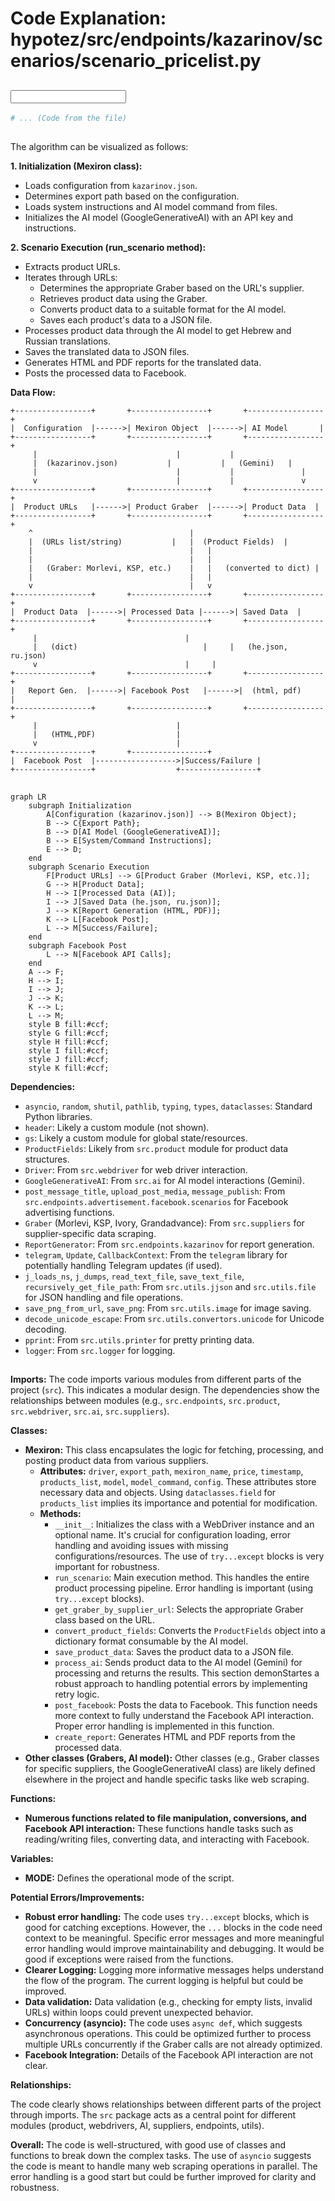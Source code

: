 # Code Explanation: hypotez/src/endpoints/kazarinov/scenarios/scenario_pricelist.py

## <input code>

```python
# ... (Code from the file)
```

## <algorithm>

The algorithm can be visualized as follows:

**1. Initialization (Mexiron class):**

*   Loads configuration from `kazarinov.json`.
*   Determines export path based on the configuration.
*   Loads system instructions and AI model command from files.
*   Initializes the AI model (GoogleGenerativeAI) with an API key and instructions.

**2. Scenario Execution (run_scenario method):**

*   Extracts product URLs.
*   Iterates through URLs:
    *   Determines the appropriate Graber based on the URL's supplier.
    *   Retrieves product data using the Graber.
    *   Converts product data to a suitable format for the AI model.
    *   Saves each product's data to a JSON file.
*   Processes product data through the AI model to get Hebrew and Russian translations.
*   Saves the translated data to JSON files.
*   Generates HTML and PDF reports for the translated data.
*   Posts the processed data to Facebook.


**Data Flow:**

```
+-----------------+       +-----------------+       +-----------------+
|  Configuration  |------>| Mexiron Object  |------>| AI Model       |
+-----------------+       +-----------------+       +-----------------+
     |                               |           |
     |  (kazarinov.json)           |           |   (Gemini)   |
     |                               |           |               |
     v                               |           |               v
+-----------------+       +-----------------+       +-----------------+
|  Product URLs   |------>| Product Graber  |------>| Product Data  |
+-----------------+       +-----------------+       +-----------------+
    ^                                   |
    |  (URLs list/string)           |   |  (Product Fields)  |
    |                                   |   |
    |                                   |   |
    |   (Graber: Morlevi, KSP, etc.)    |   |   (converted to dict) |
    |                                   |   |
    v                                   |   v
+-----------------+       +-----------------+       +-----------------+
|  Product Data  |------>| Processed Data |------>| Saved Data  |
+-----------------+       +-----------------+       +-----------------+
     |                                 |
     |   (dict)                            |     |   (he.json, ru.json)
     v                                 |     |
+-----------------+       +-----------------+       +-----------------+
|   Report Gen.  |------>| Facebook Post   |------>|  (html, pdf)     |
+-----------------+       +-----------------+       +-----------------+
     |                               |
     |   (HTML,PDF)                  |
     v                               |
+-----------------+       +-----------------+
|  Facebook Post  |------------------>|Success/Failure |
+-----------------+                  +-----------------+
```


## <mermaid>

```mermaid
graph LR
    subgraph Initialization
        A[Configuration (kazarinov.json)] --> B(Mexiron Object);
        B --> C{Export Path};
        B --> D[AI Model (GoogleGenerativeAI)];
        B --> E[System/Command Instructions];
        E --> D;
    end
    subgraph Scenario Execution
        F[Product URLs] --> G[Product Graber (Morlevi, KSP, etc.)];
        G --> H[Product Data];
        H --> I[Processed Data (AI)];
        I --> J[Saved Data (he.json, ru.json)];
        J --> K[Report Generation (HTML, PDF)];
        K --> L[Facebook Post];
        L --> M[Success/Failure];
    end
    subgraph Facebook Post
        L --> N[Facebook API Calls];
    end
    A --> F;
    H --> I;
    I --> J;
    J --> K;
    K --> L;
    L --> M;
    style B fill:#ccf;
    style G fill:#ccf;
    style H fill:#ccf;
    style I fill:#ccf;
    style J fill:#ccf;
    style K fill:#ccf;
```

**Dependencies:**

*   `asyncio`, `random`, `shutil`, `pathlib`, `typing`, `types`, `dataclasses`: Standard Python libraries.
*   `header`: Likely a custom module (not shown).
*   `gs`: Likely a custom module for global state/resources.
*   `ProductFields`: Likely from `src.product` module for product data structures.
*   `Driver`: From `src.webdriver` for web driver interaction.
*   `GoogleGenerativeAI`: From `src.ai` for AI model interactions (Gemini).
*   `post_message_title`, `upload_post_media`, `message_publish`: From `src.endpoints.advertisement.facebook.scenarios` for Facebook advertising functions.
*   `Graber` (Morlevi, KSP, Ivory, Grandadvance): From `src.suppliers` for supplier-specific data scraping.
*   `ReportGenerator`: From `src.endpoints.kazarinov` for report generation.
*   `telegram`, `Update`, `CallbackContext`: From the `telegram` library for potentially handling Telegram updates (if used).
*   `j_loads_ns`, `j_dumps`, `read_text_file`, `save_text_file`, `recursively_get_file_path`: From `src.utils.jjson` and `src.utils.file` for JSON handling and file operations.
*   `save_png_from_url`, `save_png`: From `src.utils.image` for image saving.
*   `decode_unicode_escape`: From `src.utils.convertors.unicode` for Unicode decoding.
*   `pprint`: From `src.utils.printer` for pretty printing data.
*   `logger`: From `src.logger` for logging.


## <explanation>

**Imports:** The code imports various modules from different parts of the project (`src`). This indicates a modular design.  The dependencies show the relationships between modules (e.g., `src.endpoints`, `src.product`, `src.webdriver`, `src.ai`, `src.suppliers`).

**Classes:**

*   **Mexiron:** This class encapsulates the logic for fetching, processing, and posting product data from various suppliers.
    *   **Attributes:**  `driver`, `export_path`, `mexiron_name`, `price`, `timestamp`, `products_list`, `model`, `model_command`, `config`.  These attributes store necessary data and objects.  Using `dataclasses.field` for `products_list` implies its importance and potential for modification.
    *   **Methods:**
        *   `__init__`: Initializes the class with a WebDriver instance and an optional name.  It's crucial for configuration loading, error handling and avoiding issues with missing configurations/resources.  The use of `try...except` blocks is very important for robustness.
        *   `run_scenario`: Main execution method. This handles the entire product processing pipeline.  Error handling is important (using `try...except` blocks).
        *   `get_graber_by_supplier_url`: Selects the appropriate Graber class based on the URL.
        *   `convert_product_fields`: Converts the `ProductFields` object into a dictionary format consumable by the AI model.
        *   `save_product_data`: Saves the product data to a JSON file.
        *   `process_ai`: Sends product data to the AI model (Gemini) for processing and returns the results. This section demonStartes a robust approach to handling potential errors by implementing retry logic.
        *   `post_facebook`: Posts the data to Facebook.  This function needs more context to fully understand the Facebook API interaction.  Proper error handling is implemented in this function.
        *   `create_report`: Generates HTML and PDF reports from the processed data.
*   **Other classes (Grabers, AI model):** Other classes (e.g., Graber classes for specific suppliers, the GoogleGenerativeAI class) are likely defined elsewhere in the project and handle specific tasks like web scraping.

**Functions:**

*   **Numerous functions related to file manipulation, conversions, and Facebook API interaction:** These functions handle tasks such as reading/writing files, converting data, and interacting with Facebook.

**Variables:**

*   **MODE:** Defines the operational mode of the script.

**Potential Errors/Improvements:**

*   **Robust error handling:**  The code uses `try...except` blocks, which is good for catching exceptions.  However, the `...` blocks in the code need context to be meaningful. Specific error messages and more meaningful error handling would improve maintainability and debugging.  It would be good if exceptions were raised from the functions.
*   **Clearer Logging:**  Logging more informative messages helps understand the flow of the program.  The current logging is helpful but could be improved.
*   **Data validation:**  Data validation (e.g., checking for empty lists, invalid URLs) within loops could prevent unexpected behavior.
*   **Concurrency (asyncio):** The code uses `async def`, which suggests asynchronous operations. This could be optimized further to process multiple URLs concurrently if the Graber calls are not already optimized.
*   **Facebook Integration:** Details of the Facebook API interaction are not clear.


**Relationships:**

The code clearly shows relationships between different parts of the project through imports. The `src` package acts as a central point for different modules (product, webdrivers, AI, suppliers, endpoints, utils).

**Overall:** The code is well-structured, with good use of classes and functions to break down the complex tasks. The use of `asyncio` suggests the code is meant to handle many web scraping operations in parallel.  The error handling is a good start but could be further improved for clarity and robustness.